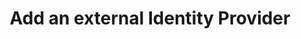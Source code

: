 ---
title: Add an external Identity Provider
layout: Guides
sections:
- before-you-begin
- create-an-app-at-idp
- configure-idp-in-okta
- add-okta-redirect-uri-to-idp
- register-app-in-okta
- create-authz-url
- use-idp-to-sign-in
- next-steps
---